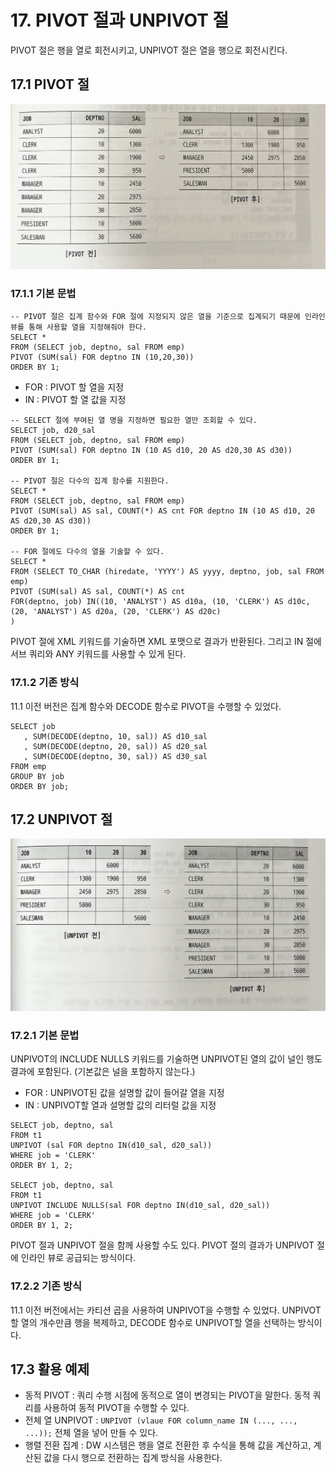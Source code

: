 # 17. PIVOT 절과 UNPIVOT 절
PIVOT 절은 행을 열로 회전시키고, UNPIVOT 절은 열을 행으로 회전시킨다.

## 17.1 PIVOT 절
<img src = "img/pivot예시.jpeg" width="700px">

### 17.1.1 기본 문법
```
-- PIVOT 절은 집계 함수와 FOR 절에 지정되지 않은 열을 기준으로 집계되기 때문에 인라인 뷰를 통해 사용할 열을 지정해줘야 한다.
SELECT *
FROM (SELECT job, deptno, sal FROM emp)
PIVOT (SUM(sal) FOR deptno IN (10,20,30))
ORDER BY 1;
```
* FOR : PIVOT 할 열을 지정
* IN : PIVOT 할 열 값을 지정

 ```
 -- SELECT 절에 부여된 열 명을 지정하면 필요한 열만 조회할 수 있다.
SELECT job, d20_sal
FROM (SELECT job, deptno, sal FROM emp)
PIVOT (SUM(sal) FOR deptno IN (10 AS d10, 20 AS d20,30 AS d30))
ORDER BY 1;

 -- PIVOT 절은 다수의 집계 함수를 지원한다.
 SELECT *
FROM (SELECT job, deptno, sal FROM emp)
PIVOT (SUM(sal) AS sal, COUNT(*) AS cnt FOR deptno IN (10 AS d10, 20 AS d20,30 AS d30))
ORDER BY 1;

-- FOR 절에도 다수의 열을 기술할 수 있다.
SELECT *
FROM (SELECT TO_CHAR (hiredate, 'YYYY') AS yyyy, deptno, job, sal FROM emp)
PIVOT (SUM(sal) AS sal, COUNT(*) AS cnt
FOR(deptno, job) IN((10, 'ANALYST') AS d10a, (10, 'CLERK') AS d10c, (20, 'ANALYST') AS d20a, (20, 'CLERK') AS d20c)
)
 ```

PIVOT 절에 XML 키워드를 기술하면 XML 포맷으로 결과가 반환된다. 그리고 IN 절에 서브 쿼리와 ANY 키워드를 사용할 수 있게 된다.

### 17.1.2 기존 방식
11.1 이전 버전은 집계 함수와 DECODE 함수로 PIVOT을 수행할 수 있었다.

 ```
SELECT job
    , SUM(DECODE(deptno, 10, sal)) AS d10_sal
    , SUM(DECODE(deptno, 20, sal)) AS d20_sal
    , SUM(DECODE(deptno, 30, sal)) AS d30_sal
FROM emp
GROUP BY job
ORDER BY job;
 ```

## 17.2 UNPIVOT 절
<img src = "img/unpivot예시.jpeg" width="700px">

### 17.2.1 기본 문법
UNPIVOT의 INCLUDE NULLS 키워드를 기술하면 UNPIVOT된 열의 값이 널인 행도 결과에 포함된다. (기본값은 널을 포함하지 않는다.)
* FOR : UNPIVOT된 값을 설명할 값이 들어갈 열을 지정
* IN : UNPIVOT할 열과 설명할 값의 리터럴 값을 지정

```
SELECT job, deptno, sal
FROM t1
UNPIVOT (sal FOR deptno IN(d10_sal, d20_sal))
WHERE job = 'CLERK'
ORDER BY 1, 2;

SELECT job, deptno, sal
FROM t1
UNPIVOT INCLUDE NULLS(sal FOR deptno IN(d10_sal, d20_sal))
WHERE job = 'CLERK'
ORDER BY 1, 2;
```

PIVOT 절과 UNPIVOT 절을 함께 사용할 수도 있다. PIVOT 절의 결과가 UNPIVOT 절에 인라인 뷰로 공급되는 방식이다.

### 17.2.2 기존 방식
11.1 이전 버전에서는 카티션 곱을 사용하여 UNPIVOT을 수행할 수 있었다. UNPIVOT할 열의 개수만큼 행을 복제하고, DECODE 함수로 UNPIVOT할 열을 선택하는 방식이다.

## 17.3 활용 예제
* 동적 PIVOT : 쿼리 수행 시점에 동적으로 열이 변경되는 PIVOT을 말한다. 동적 쿼리를 사용하여 동적 PIVOT을  수행할 수 있다.
* 전체 열 UNPIVOT : `UNPIVOT (vlaue FOR column_name IN (..., ..., ...));` 전체 열을 넣어 만들 수 있다.
* 행렬 전환 집계 : DW 시스템은 행을 열로 전환한 후 수식을 통해 값을 계산하고, 계산된 값을 다시 행으로 전환하는 집계 방식을 사용한다.
